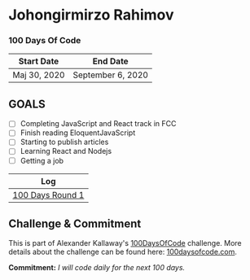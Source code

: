 # Johongirmirzo Rahimov

 

### 100 Days Of Code 
|  Start Date   | End Date     |
| ------------- | ------------ |
| Maj 30, 2020 |   September 6, 2020|
## GOALS
- [ ] Completing JavaScript and React track in FCC
- [ ] Finish reading EloquentJavaScript
- [ ] Starting to publish articles
- [ ] Learning React and Nodejs 
- [ ] Getting a job

| Log  | 
| --- |
| [100 Days Round 1](https://github.com/Johongirr/365-days-of-code/blob/master/log1.md) | 

## Challenge & Commitment
This is part of Alexander Kallaway's [100DaysOfCode](https://github.com/Kallaway/100-days-of-code "the official repo") challenge. More details about the challenge can be found here: [100daysofcode.com](http://100daysofcode.com/ "100daysofcode.com").

**Commitment:** *I will code daily for the next 100 days.*



 
